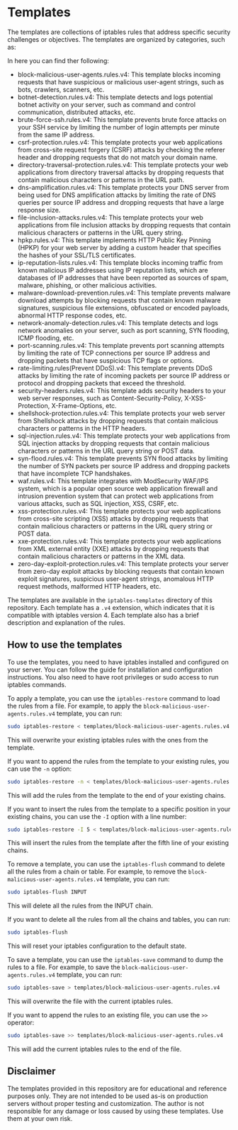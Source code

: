 # Templates

The templates are collections of iptables rules that address specific security challenges or objectives. The templates are organized by categories, such as:

In here you can find ther following:

- block-malicious-user-agents.rules.v4: This template blocks incoming requests that have suspicious or malicious user-agent strings, such as bots, crawlers, scanners, etc.
- botnet-detection.rules.v4: This template detects and logs potential botnet activity on your server, such as command and control communication, distributed attacks, etc.
- brute-force-ssh.rules.v4: This template prevents brute force attacks on your SSH service by limiting the number of login attempts per minute from the same IP address.
- csrf-protection.rules.v4: This template protects your web applications from cross-site request forgery (CSRF) attacks by checking the referer header and dropping requests that do not match your domain name.
- directory-traversal-protection.rules.v4: This template protects your web applications from directory traversal attacks by dropping requests that contain malicious characters or patterns in the URL path.
- dns-amplification.rules.v4: This template protects your DNS server from being used for DNS amplification attacks by limiting the rate of DNS queries per source IP address and dropping requests that have a large response size.
- file-inclusion-attacks.rules.v4: This template protects your web applications from file inclusion attacks by dropping requests that contain malicious characters or patterns in the URL query string.
- hpkp.rules.v4: This template implements HTTP Public Key Pinning (HPKP) for your web server by adding a custom header that specifies the hashes of your SSL/TLS certificates.
- ip-reputation-lists.rules.v4: This template blocks incoming traffic from known malicious IP addresses using IP reputation lists, which are databases of IP addresses that have been reported as sources of spam, malware, phishing, or other malicious activities.
- malware-download-prevention.rules.v4: This template prevents malware download attempts by blocking requests that contain known malware signatures, suspicious file extensions, obfuscated or encoded payloads, abnormal HTTP response codes, etc.
- network-anomaly-detection.rules.v4: This template detects and logs network anomalies on your server, such as port scanning, SYN flooding, ICMP flooding, etc.
- port-scanning.rules.v4: This template prevents port scanning attempts by limiting the rate of TCP connections per source IP address and dropping packets that have suspicious TCP flags or options.
- rate-limiting.rules(Prevent DDoS).v4: This template prevents DDoS attacks by limiting the rate of incoming packets per source IP address or protocol and dropping packets that exceed the threshold.
- security-headers.rules.v4: This template adds security headers to your web server responses, such as Content-Security-Policy, X-XSS-Protection, X-Frame-Options, etc.
- shellshock-protection.rules.v4: This template protects your web server from Shellshock attacks by dropping requests that contain malicious characters or patterns in the HTTP headers.
- sql-injection.rules.v4: This template protects your web applications from SQL injection attacks by dropping requests that contain malicious characters or patterns in the URL query string or POST data.
- syn-flood.rules.v4: This template prevents SYN flood attacks by limiting the number of SYN packets per source IP address and dropping packets that have incomplete TCP handshakes.
- waf.rules.v4: This template integrates with ModSecurity WAF/IPS system, which is a popular open source web application firewall and intrusion prevention system that can protect web applications from various attacks, such as SQL injection, XSS, CSRF, etc.
- xss-protection.rules.v4: This template protects your web applications from cross-site scripting (XSS) attacks by dropping requests that contain malicious characters or patterns in the URL query string or POST data.
- xxe-protection.rules.v4: This template protects your web applications from XML external entity (XXE) attacks by dropping requests that contain malicious characters or patterns in the XML data.
- zero-day-exploit-protection.rules.v4: This template protects your server from zero-day exploit attacks by blocking requests that contain known exploit signatures, suspicious user-agent strings, anomalous HTTP request methods, malformed HTTP headers, etc.

The templates are available in the `iptables-templates` directory of this repository. Each template has a `.v4` extension, which indicates that it is compatible with iptables version 4. Each template also has a brief description and explanation of the rules.

## How to use the templates

To use the templates, you need to have iptables installed and configured on your server.
You can follow the guide for installation and configuration instructions.
You also need to have root privileges or sudo access to run iptables commands.

To apply a template, you can use the `iptables-restore` command to load the rules from a file.
For example, to apply the `block-malicious-user-agents.rules.v4` template, you can run:
```bash
sudo iptables-restore < templates/block-malicious-user-agents.rules.v4
```
This will overwrite your existing iptables rules with the ones from the template.

If you want to append the rules from the template to your existing rules, you can use the `-n` option:
```bash
sudo iptables-restore -n < templates/block-malicious-user-agents.rules.v4
```
This will add the rules from the template to the end of your existing chains.

If you want to insert the rules from the template to a specific position in your existing chains, you can use the `-I` option with a line number:
```bash
sudo iptables-restore -I 5 < templates/block-malicious-user-agents.rules.v4
```
This will insert the rules from the template after the fifth line of your existing chains.

To remove a template, you can use the `iptables-flush` command to delete all the rules from a chain or table.
For example, to remove the `block-malicious-user-agents.rules.v4` template, you can run:
```bash
sudo iptables-flush INPUT
```
This will delete all the rules from the INPUT chain.

If you want to delete all the rules from all the chains and tables, you can run:
```bash
sudo iptables-flush
```
This will reset your iptables configuration to the default state.

To save a template, you can use the `iptables-save` command to dump the rules to a file.
For example, to save the `block-malicious-user-agents.rules.v4` template, you can run:
```bash
sudo iptables-save > templates/block-malicious-user-agents.rules.v4
```
This will overwrite the file with the current iptables rules.

If you want to append the rules to an existing file, you can use the `>>` operator:
```bash
sudo iptables-save >> templates/block-malicious-user-agents.rules.v4
```
This will add the current iptables rules to the end of the file.

## Disclaimer

The templates provided in this repository are for educational and reference purposes only. They are not intended to be used as-is on production servers without proper testing and customization. The author is not responsible for any damage or loss caused by using these templates. Use them at your own risk.
